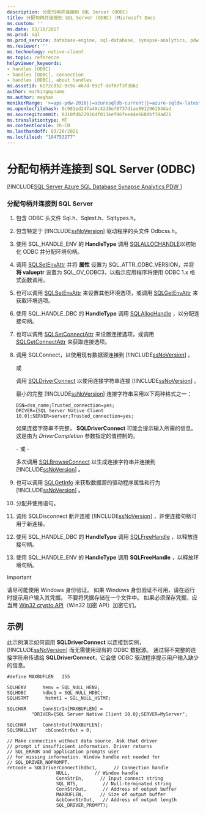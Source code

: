 ```yaml
---
description: 分配句柄并连接到 SQL Server (ODBC)
title: 分配句柄并连接到 SQL Server (ODBC) |Microsoft Docs
ms.custom: ''
ms.date: 03/16/2017
ms.prod: sql
ms.prod_service: database-engine, sql-database, synapse-analytics, pdw
ms.reviewer: ''
ms.technology: native-client
ms.topic: reference
helpviewer_keywords:
- handles [ODBC]
- handles [ODBC], connection
- handles [ODBC], about handles
ms.assetid: 6172cd52-9c9a-467d-992f-def07f3f3bb1
author: markingmyname
ms.author: maghan
monikerRange: '>=aps-pdw-2016||=azuresqldb-current||=azure-sqldw-latest||>=sql-server-2016||>=sql-server-linux-2017||=azuresqldb-mi-current'
ms.openlocfilehash: 0c981ed247a40c42d8ef8737d1ae891296194dad
ms.sourcegitcommit: 0310fdb22916df013eef86fee44e660dbf39ad21
ms.translationtype: MT
ms.contentlocale: zh-CN
ms.lasthandoff: 03/20/2021
ms.locfileid: "104753277"
---
```

# <a name="allocate-handles-and-connect-to-sql-server-odbc"></a>分配句柄并连接到 SQL Server (ODBC)
[!INCLUDE[SQL Server Azure SQL Database Synapse Analytics PDW ](../../includes/applies-to-version/sql-asdb-asdbmi-asa-pdw.md)]

    
### <a name="to-allocate-handles-and-connect-to-sql-server"></a>分配句柄并连接到 SQL Server  
  
1.  包含 ODBC 头文件 Sql.h、Sqlext.h、Sqltypes.h。  
  
2.  包含特定于 [!INCLUDE[ssNoVersion](../../includes/ssnoversion-md.md)] 驱动程序的头文件 Odbcss.h。  
  
3.  使用 SQL_HANDLE_ENV 的 **HandleType** 调用 [SQLALLOCHANDLE](../../odbc/reference/syntax/sqlallochandle-function.md)以初始化 ODBC 并分配环境句柄。  
  
4.  调用 [SQLSetEnvAttr](../../relational-databases/native-client-odbc-api/sqlsetenvattr.md) 并将 **属性** 设置为 SQL_ATTR_ODBC_VERSION，并将 **将 valueptr** 设置为 SQL_OV_ODBC3，以指示应用程序将使用 ODBC 1.x 格式函数调用。  
  
5.  也可以调用 [SQLSetEnvAttr](../../relational-databases/native-client-odbc-api/sqlsetenvattr.md) 来设置其他环境选项，或调用 [SQLGetEnvAttr](../../odbc/reference/syntax/sqlgetenvattr-function.md) 来获取环境选项。  
  
6.  使用 SQL_HANDLE_DBC 的 **HandleType** 调用 [SQLAllocHandle](../../odbc/reference/syntax/sqlallochandle-function.md) ，以分配连接句柄。  
  
7.  也可以调用 [SQLSetConnectAttr](../../relational-databases/native-client-odbc-api/sqlsetconnectattr.md) 来设置连接选项，或调用 [SQLGetConnectAttr](../../relational-databases/native-client-odbc-api/sqlgetconnectattr.md) 来获取连接选项。  
  
8.  调用 SQLConnect，以使用现有数据源连接到 [!INCLUDE[ssNoVersion](../../includes/ssnoversion-md.md)] 。  
  
     或  
  
     调用 [SQLDriverConnect](../../relational-databases/native-client-odbc-api/sqldriverconnect.md) 以使用连接字符串连接 [!INCLUDE[ssNoVersion](../../includes/ssnoversion-md.md)] 。  
  
     最小的完整 [!INCLUDE[ssNoVersion](../../includes/ssnoversion-md.md)] 连接字符串采用以下两种格式之一：  
  
    ```  
    DSN=dsn_name;Trusted_connection=yes;  
    DRIVER={SQL Server Native Client 10.0};SERVER=server;Trusted_connection=yes;  
    ```  
  
     如果连接字符串不完整， **SQLDriverConnect** 可能会提示输入所需的信息。 这是由为 *DriverCompletion* 参数指定的值控制的。  
  
     \- 或 -  
  
     多次调用 [SQLBrowseConnect](../../relational-databases/native-client-odbc-api/sqlbrowseconnect.md) 以生成连接字符串并连接到 [!INCLUDE[ssNoVersion](../../includes/ssnoversion-md.md)] 。  
  
9. 也可以调用 [SQLGetInfo](../../relational-databases/native-client-odbc-api/sqlgetinfo.md) 来获取数据源的驱动程序属性和行为 [!INCLUDE[ssNoVersion](../../includes/ssnoversion-md.md)] 。  
  
10. 分配并使用语句。  
  
11. 调用 SQLDisconnect 断开连接 [!INCLUDE[ssNoVersion](../../includes/ssnoversion-md.md)] ，并使连接句柄可用于新连接。  
  
12. 使用 SQL_HANDLE_DBC 的 **HandleType** 调用 [SQLFreeHandle](../../relational-databases/native-client-odbc-api/sqlfreehandle.md) ，以释放连接句柄。  
  
13. 使用 SQL_HANDLE_ENV 的 **HandleType** 调用 **SQLFreeHandle** ，以释放环境句柄。  
  
> [!IMPORTANT]  
>  请尽可能使用 Windows 身份验证。 如果 Windows 身份验证不可用，请在运行时提示用户输入其凭据。 不要将凭据存储在一个文件中。 如果必须保存凭据，应当用 [Win32 crypto API](/windows/win32/seccrypto/cryptography-reference)（Win32 加密 API）加密它们。  
  
## <a name="example"></a>示例  
 此示例演示如何调用 **SQLDriverConnect** 以连接到实例， [!INCLUDE[ssNoVersion](../../includes/ssnoversion-md.md)] 而无需使用现有的 ODBC 数据源。 通过将不完整的连接字符串传递给 **SQLDriverConnect**，它会使 ODBC 驱动程序提示用户输入缺少的信息。  
  
```  
#define MAXBUFLEN   255  
  
SQLHENV      henv = SQL_NULL_HENV;  
SQLHDBC      hdbc1 = SQL_NULL_HDBC;  
SQLHSTMT      hstmt1 = SQL_NULL_HSTMT;  
  
SQLCHAR      ConnStrIn[MAXBUFLEN] =  
         "DRIVER={SQL Server Native Client 10.0};SERVER=MyServer";  
  
SQLCHAR      ConnStrOut[MAXBUFLEN];  
SQLSMALLINT   cbConnStrOut = 0;  
  
// Make connection without data source. Ask that driver   
// prompt if insufficient information. Driver returns  
// SQL_ERROR and application prompts user  
// for missing information. Window handle not needed for  
// SQL_DRIVER_NOPROMPT.  
retcode = SQLDriverConnect(hdbc1,      // Connection handle  
                  NULL,         // Window handle  
                  ConnStrIn,      // Input connect string  
                  SQL_NTS,         // Null-terminated string  
                  ConnStrOut,      // Address of output buffer  
                  MAXBUFLEN,      // Size of output buffer  
                  &cbConnStrOut,   // Address of output length  
                  SQL_DRIVER_PROMPT);  
```  
  

